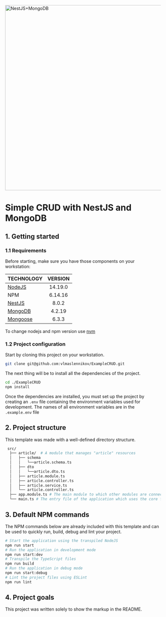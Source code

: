 <!-- ![NestJS+MongoDB](https://miro.medium.com/max/1400/1*q1BmaUDsJepBdcMxRx6iRw.png "NestJS+MongoDB") -->
 <img src="https://miro.medium.com/max/1400/1*q1BmaUDsJepBdcMxRx6iRw.png" alt="NestJS+MongoDB" width="600"/>

# Simple CRUD with NestJS and MongoDB

## 1. Getting started

### 1.1 Requirements

Before starting, make sure you have those components on your workstation:

| TECHNOLOGY | VERSION |
|----------------|:---------:|
| [NodeJS](https://nodejs.org) | 14.19.0 |
| NPM | 6.14.16 |
| [NestJS](https://docs.nestjs.com/) | 8.0.2 |
| [MongoDB](https://www.mongodb.com/docs/manual/installation/) | 4.2.19 |
| [Mongoose](https://docs.nestjs.com/techniques/mongodb) | 6.3.3 |

To change nodejs and npm version use [nvm](https://github.com/nvm-sh/nvm/blob/master/README.md)


### 1.2 Project configuration

Start by cloning this project on your workstation.

``` sh
git clone git@github.com:vlmaslennikov/ExampleCRUD.git
```

The next thing will be to install all the dependencies of the project.

```sh
cd ./ExampleCRUD
npm install
```

Once the dependencies are installed, you must set up the project by creating an `.env` file containing the environment variables used for development.
The names of all environment variables are in the `.example.env` file

## 2. Project structure

This template was made with a well-defined directory structure.

```sh
 src/
  ├── article/  # A module that manages "article" resources
  │   ├── schema
  │   │   └──article.schema.ts
  │   ├── dto
  │   │   └──article.dto.ts
  │   ├── article.module.ts
  │   ├── article.controller.ts
  │   ├── article.service.ts
  │   └── article.controller.ts
  ├── app.module.ts # The main module to which other modules are connected
  └── main.ts # The entry file of the application which uses the core function NestFactory to create a Nest application instance.
```

## 3. Default NPM commands

The NPM commands below are already included with this template and can be used to quickly run, build, debug and lint your project.
 
```sh
# Start the application using the transpiled NodeJS
npm run start
# Run the application in development mode
npm run start:dev
# Transpile the TypeScript files
npm run build
# Run the application in debug mode
npm run start:debug
# Lint the project files using ESLint
npm run lint
```
## 4. Project goals

This project was written solely to show the markup in the README.